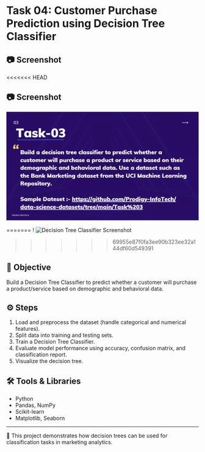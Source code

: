 # Task 04: Customer Purchase Prediction using Decision Tree Classifier

## 📷 Screenshot
<<<<<<< HEAD
## 📷 Screenshot
![Decision Tree Classifier](./Screenshot%202025-08-17%20084719.png)

=======
! ![Decision Tree Classifier Screenshot](screenshot.png)
>>>>>>> 69955e87f0fa3ee90b323ee32a144df60d549391


## 📌 Objective
Build a Decision Tree Classifier to predict whether a customer will purchase a product/service based on demographic and behavioral data.


## ⚙️ Steps
1. Load and preprocess the dataset (handle categorical and numerical features).
2. Split data into training and testing sets.
3. Train a Decision Tree Classifier.
4. Evaluate model performance using accuracy, confusion matrix, and classification report.
5. Visualize the decision tree.

## 🛠️ Tools & Libraries
- Python  
- Pandas, NumPy  
- Scikit-learn  
- Matplotlib, Seaborn  

---
🚀 This project demonstrates how decision trees can be used for classification tasks in marketing analytics.

